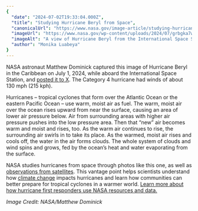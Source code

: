 ```yaml
---
{
  "date": "2024-07-02T19:33:04.000Z",
  "title": "Studying Hurricane Beryl from Space",
  "canonicalUrl": "https://www.nasa.gov/image-article/studying-hurricane-beryl-from-space/",
  "imageUrl": "https://www.nasa.gov/wp-content/uploads/2024/07/grbgka7wwaafx70.jpg",
  "imageAlt": "A view of Hurricane Beryl from the International Space Station. The hurricane is a big white circle of clouds, with spiral arms visible at far right and bottom middle. The surrounding water is various shades of blue: lighter blue at the top and deeper blue at the bottom of the photo. Earth's curve is visible in the back, up against the darkness of space.",
  "author": "Monika Luabeya"
}
---
```


NASA astronaut Matthew Dominick captured this image of Hurricane Beryl in the Caribbean on July 1, 2024, while aboard the International Space Station, and [posted it to X](https://x.com/dominickmatthew/status/1807850263174066472). The Category 4 hurricane had winds of about 130 mph (215 kph).

Hurricanes – tropical cyclones that form over the Atlantic Ocean or the eastern Pacific Ocean – use warm, moist air as fuel. The warm, moist air over the ocean rises upward from near the surface, causing an area of lower air pressure below. Air from surrounding areas with higher air pressure pushes into the low pressure area. Then that “new” air becomes warm and moist and rises, too. As the warm air continues to rise, the surrounding air swirls in to take its place. As the warmed, moist air rises and cools off, the water in the air forms clouds. The whole system of clouds and wind spins and grows, fed by the ocean’s heat and water evaporating from the surface.

NASA studies hurricanes from space through photos like this one, as well as [observations from satellites](https://eyes.nasa.gov/apps/earth/#/events/2024/storms/hurricane-beryl). This vantage point helps scientists understand how [climate change](https://science.nasa.gov/climate-change/) impacts hurricanes and learn how communities can better prepare for tropical cyclones in a warmer world. [Learn more about how hurricane first responders use NASA resources and data.](https://appliedsciences.nasa.gov/what-we-do/disasters/hurricanes-cyclones)

_Image Credit: NASA/Matthew Dominick_
